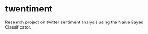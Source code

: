 twentiment
==========

Research project on twitter sentiment analysis using the Naïve Bayes
Classificator.

